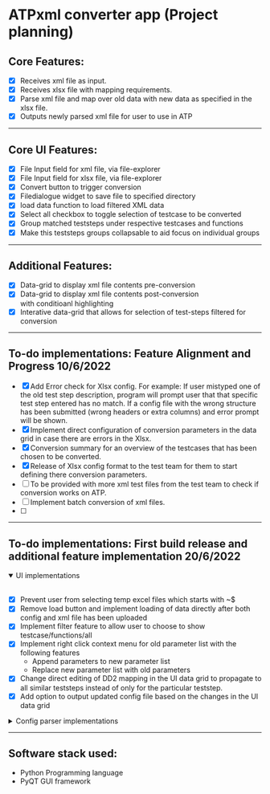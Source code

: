 # ATPxml converter app (Project planning)

## Core Features:

- [x] Receives xml file as input.
- [x] Receives xlsx file with mapping requirements.
- [x] Parse xml file and map over old data with new data as specified in the xlsx file.
- [x] Outputs newly parsed xml file for user to use in ATP

---

## Core UI Features:

- [x] File Input field for xml file, via file-explorer
- [x] File Input field for xlsx file, via file-explorer
- [x] Convert button to trigger conversion
- [x] Filedialogue widget to save file to specified directory
- [x] load data function to load filtered XML data
- [x] Select all checkbox to toggle selection of testcase to be converted
- [x] Group matched teststeps under respective testcases and functions
- [x] Make this teststeps groups collapsable to aid focus on individual groups

---

## Additional Features:

- [x] Data-grid to display xml file contents pre-conversion
- [x] Data-grid to display xml file contents post-conversion  
       with conditioanl highlighting
- [x] Interative data-grid that allows for selection of test-steps filtered for conversion

---

## To-do implementations: Feature Alignment and Progress 10/6/2022

- [x] Add Error check for Xlsx config.
      For example: If user mistyped one of the old test step description, program will prompt user that that specific test step entered has no match. If a config file with the wrong structure has been submitted (wrong headers or extra columns) and error prompt will be shown.
- [x] Implement direct configuration of conversion parameters in the data grid in case there are errors in the Xlsx.
- [x] Conversion summary for an overview of the testcases that has been chosen to be converted.
- [x] Release of Xlsx config format to the test team for them to start defining there conversion parameters.
- [ ] To be provided with more xml test files from the test team to check if conversion works on ATP.
- [ ] Implement batch conversion of xml files.
- [ ]

---

## To-do implementations: First build release and additional feature implementation 20/6/2022

<details open>
  <summary>UI implementations</summary>
  <br>

- [x] Prevent user from selecting temp excel files which starts with ~$
- [x] Remove load button and implement loading of data directly after both config and xml file has been uploaded
- [x] Implement filter feature to allow user to choose to show testcase/functions/all
- [x] Implement right click context menu for old parameter list with the following features
  - Append parameters to new parameter list
  - Replace new parameter list with old parameters
- [x] Change direct editing of DD2 mapping in the UI data grid to propagate to all similar teststeps instead of only for the particular teststep.
- [x] Add option to output updated config file based on the changes in the UI data grid
</details>

<details>
  <summary>Config parser implementations</summary>
  <br>

- [ ] Add multiple classic ATP test step description mapping for a single teststep.
  - ![config image](media\images\config_classicATP.png "config image")
- [ ] Add keyword column in excel config file for users to define must have keywords for match. keywords are seperated by a newline(\n) which indicates an AND relation.
  - ![config image](media\images\config_keywords.png "config image")
- [ ] Add integrity check for function library, function name and function parameters at column C,D and E of excel config. To be provided with a list of valid info to check against.
- [ ] Catch multiple classic description key error
- [ ] Implement parameter referencing in the config excel
  - ![config image](media\images\config_at_reference.PNG "config image")
  - ![config image](media\images\config_sharp_reference.PNG "config image")
  </details>

---

## Software stack used:

- Python Programming language
- PyQT GUI framework
